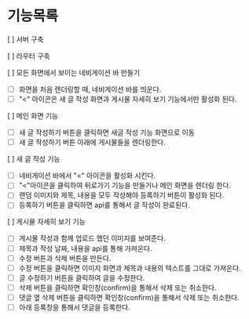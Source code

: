 # 기능목록


[ ] 서버 구축

[ ] 라우터 구축

[ ] 모든 화면에서 보이는 네비게이션 바 만들기 
- [ ] 화면을 처음 렌더링할 때, 네비게이션 바를 띄운다. 
- [ ] "<" 아이콘은 새 글 작성 화면과 게시물 자세히 보기 기능에서만 활성화 된다.

[ ] 메인 화면 기능
- [ ] 새 글 작성하기 버튼을 클릭하면 새글 작성 기능 화면으로 이동
- [ ] 새 글 작성하기 버튼 아래에 게시물들을 렌더링한다.

[ ] 새 글 작성 기능
- [ ] 네비게이션 바에서 "<" 아이콘을 활성화 시킨다.
- [ ] "<"아이콘을 클릭하여 뒤로가기 기능을 만들거나 메인 화면을 렌더링 한다.
- [ ] 랜덤 이미지와 제목, 내용을 모두 작성해야 등록하기 버튼이 활성화 된다.
- [ ] 등록하기 버튼을 클릭하면 api를 통해서 글 작성이 완료된다.

[ ] 게시물 자세히 보기 기능
- [ ] 게시물 작성과 함께 업로드 했던 이미지를 보여준다.
- [ ] 제목과 작성 날짜, 내용을 api를 통해 가져온다.
- [ ] 수정 버튼과 삭제 버튼을 만든다.
- [ ] 수정 버튼을 클릭하면 이미지 화면과 제목과 내용의 텍스트를 그대로 가져온다.
- [ ] 글 수정하기 버튼을 클릭하여 글을 수정한다.
- [ ] 삭제 버튼을 클릭하면 확인창(confirm)을 통해서 삭제 또는 취소한다. 
- [ ] 댓글 옆 삭제 버튼을 클릭하면 확인창(confirm)을 통해서 삭제 또는 취소한다.
- [ ] 아래 등록창을 통해서 댓글을 등록한다.
